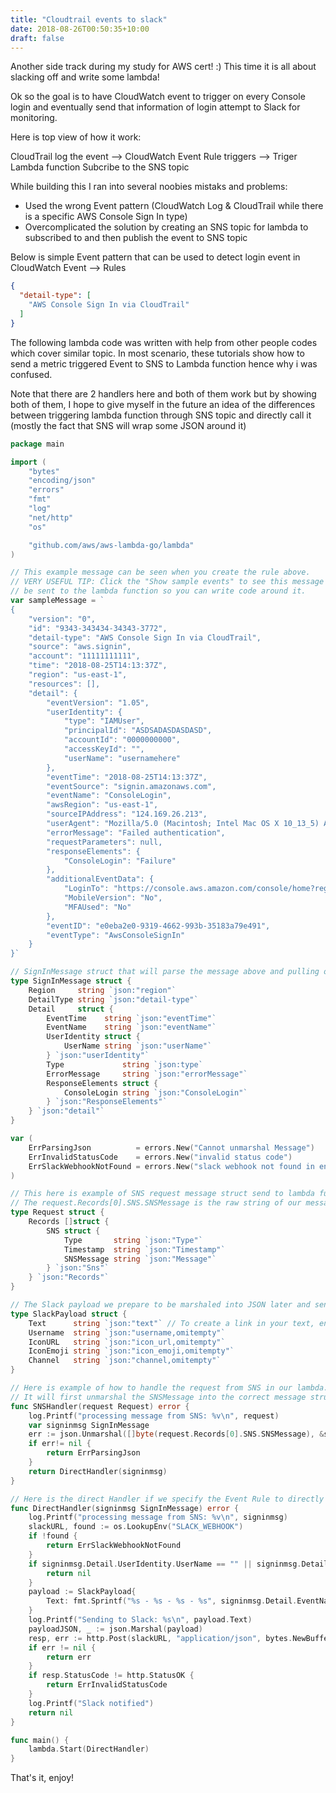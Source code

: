```yaml
---
title: "Cloudtrail events to slack"
date: 2018-08-26T00:50:35+10:00
draft: false
---
```


Another side track during my study for AWS cert! :) This time it is all about slacking off and write some lambda!

Ok so the goal is to have CloudWatch event to trigger on every Console login and eventually send that information of login attempt to Slack for monitoring.

Here is top view of how it work:

CloudTrail log the event
 --> CloudWatch Event Rule triggers
    --> Triger Lambda function Subcribe to the SNS topic

While building this I ran into several noobies mistaks and problems:

 - Used the wrong Event pattern (CloudWatch Log & CloudTrail while there is a specific AWS Console Sign In type)
 - Overcomplicated the solution by creating an SNS topic for lambda to subscribed to and then publish the event to SNS topic


Below is simple Event pattern that can be used to detect login event in CloudWatch Event --> Rules

```json
{
  "detail-type": [
    "AWS Console Sign In via CloudTrail"
  ]
}
```

The following lambda code was written with help from other people codes which cover similar topic. In most scenario, these tutorials show how to send a metric triggered Event to SNS to Lambda function hence why i was confused.

Note that there are 2 handlers here and both of them work but by showing both of them, I hope to give myself in the future an idea of the differences between triggering lambda function through SNS topic and directly call it (mostly the fact that SNS will wrap some JSON around it)


```Go
package main

import (
	"bytes"
	"encoding/json"
	"errors"
	"fmt"
	"log"
	"net/http"
	"os"

	"github.com/aws/aws-lambda-go/lambda"
)

// This example message can be seen when you create the rule above. 
// VERY USEFUL TIP: Click the "Show sample events" to see this message that will 
// be sent to the lambda function so you can write code around it.
var sampleMessage = `
{
	"version": "0",
	"id": "9343-343434-34343-3772",
	"detail-type": "AWS Console Sign In via CloudTrail",
	"source": "aws.signin",
	"account": "11111111111",
	"time": "2018-08-25T14:13:37Z",
	"region": "us-east-1",
	"resources": [],
	"detail": {
		"eventVersion": "1.05",
		"userIdentity": {
			"type": "IAMUser",
			"principalId": "ASDSADASDASDASD",
			"accountId": "0000000000",
			"accessKeyId": "",
			"userName": "usernamehere"
		},
		"eventTime": "2018-08-25T14:13:37Z",
		"eventSource": "signin.amazonaws.com",
		"eventName": "ConsoleLogin",
		"awsRegion": "us-east-1",
		"sourceIPAddress": "124.169.26.213",
		"userAgent": "Mozilla/5.0 (Macintosh; Intel Mac OS X 10_13_5) AppleWebKit/537.36 (KHTML, like Gecko) Chrome/68.0.3440.106 Safari/537.36",
		"errorMessage": "Failed authentication",
		"requestParameters": null,
		"responseElements": {
			"ConsoleLogin": "Failure"
		},
		"additionalEventData": {
			"LoginTo": "https://console.aws.amazon.com/console/home?region=us-east-1&state=hashArgs%23&isauthcode=true",
			"MobileVersion": "No",
			"MFAUsed": "No"
		},
		"eventID": "e0eba2e0-9319-4662-993b-35183a79e491",
		"eventType": "AwsConsoleSignIn"
	}
}`

// SignInMessage struct that will parse the message above and pulling out relevant info
type SignInMessage struct {
	Region     string `json:"region"`
	DetailType string `json:"detail-type"`
	Detail     struct {
		EventTime    string `json:"eventTime"`
		EventName    string `json:"eventName"`
		UserIdentity struct {
			UserName string `json:"userName"`
		} `json:"userIdentity"`
		Type             string `json:type`
		ErrorMessage     string `json:"errorMessage"`
		ResponseElements struct {
			ConsoleLogin string `json:"ConsoleLogin"`
		} `json:"ResponseElements"`
	} `json:"detail"`
}

var (
    ErrParsingJson          = errors.New("Cannot unmarshal Message")
	ErrInvalidStatusCode    = errors.New("invalid status code")
	ErrSlackWebhookNotFound = errors.New("slack webhook not found in env variables")
)

// This here is example of SNS request message struct send to lambda function.
// The request.Records[0].SNS.SNSMessage is the raw string of our message above.
type Request struct {
	Records []struct {
		SNS struct {
			Type       string `json:"Type"`
			Timestamp  string `json:"Timestamp"`
			SNSMessage string `json:"Message"`
		} `json:"Sns"`
	} `json:"Records"`
}

// The Slack payload we prepare to be marshaled into JSON later and send to Slack server
type SlackPayload struct {
	Text      string `json:"text"` // To create a link in your text, enclose the URL in <> angle brackets
	Username  string `json:"username,omitempty"`
	IconURL   string `json:"icon_url,omitempty"`
	IconEmoji string `json:"icon_emoji,omitempty"`
	Channel   string `json:"channel,omitempty"`
}

// Here is example of how to handle the request from SNS in our lambda.
// It will first unmarshal the SNSMessage into the correct message struct we defy
func SNSHandler(request Request) error {
	log.Printf("processing message from SNS: %v\n", request)
	var signinmsg SignInMessage
    err := json.Unmarshal([]byte(request.Records[0].SNS.SNSMessage), &signinmsg)
    if err!= nil {
        return ErrParsingJson
    }
    return DirectHandler(signinmsg)
}

// Here is the direct Handler if we specify the Event Rule to directly execute this function
func DirectHandler(signinmsg SignInMessage) error {
	log.Printf("processing message from SNS: %v\n", signinmsg)
	slackURL, found := os.LookupEnv("SLACK_WEBHOOK")
	if !found {
		return ErrSlackWebhookNotFound
	}
	if signinmsg.Detail.UserIdentity.UserName == "" || signinmsg.Detail.UserIdentity.UserName == "HIDDEN_DUE_TO_SECURITY_REASONS" {
		return nil
	}
	payload := SlackPayload{
		Text: fmt.Sprintf("%s - %s - %s - %s", signinmsg.Detail.EventName, signinmsg.Detail.EventTime, signinmsg.Detail.UserIdentity.UserName, signinmsg.Detail.ResponseElements.ConsoleLogin),
	}
	log.Printf("Sending to Slack: %s\n", payload.Text)
	payloadJSON, _ := json.Marshal(payload)
	resp, err := http.Post(slackURL, "application/json", bytes.NewBuffer(payloadJSON))
	if err != nil {
		return err
	}
	if resp.StatusCode != http.StatusOK {
		return ErrInvalidStatusCode
	}
	log.Printf("Slack notified")
	return nil
}

func main() {
	lambda.Start(DirectHandler)
}
```


That's it, enjoy!